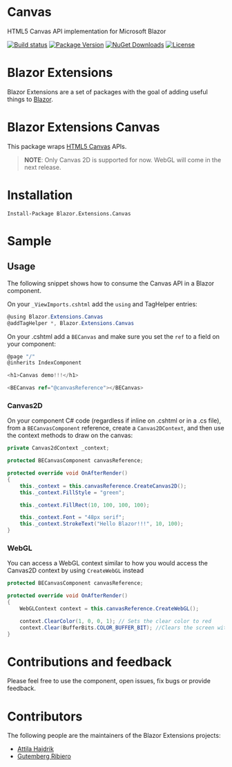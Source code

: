 # Canvas
HTML5 Canvas API implementation for Microsoft Blazor

[![Build status](https://dotnet-ci.visualstudio.com/DotnetCI/_apis/build/status/Blazor-Extensions-Canvas-CI?branch=master)](https://dotnet-ci.visualstudio.com/DotnetCI/_build/latest?definitionId=15&branch=master)
[![Package Version](https://img.shields.io/nuget/v/Blazor.Extensions.Canvas.svg)](https://www.nuget.org/packages/Blazor.Extensions.Canvas)
[![NuGet Downloads](https://img.shields.io/nuget/dt/Blazor.Extensions.Canvas.svg)](https://www.nuget.org/packages/Blazor.Extensions.Canvas)
[![License](https://img.shields.io/github/license/BlazorExtensions/Canvas.svg)](https://github.com/BlazorExtensions/Canvas/blob/master/LICENSE)

# Blazor Extensions

Blazor Extensions are a set of packages with the goal of adding useful things to [Blazor](https://blazor.net).

# Blazor Extensions Canvas

This package wraps [HTML5 Canvas](https://developer.mozilla.org/en-US/docs/Web/HTML/Element/canvas) APIs. 

> **NOTE**: Only Canvas 2D is supported for now. WebGL will come in the next release.

# Installation

```
Install-Package Blazor.Extensions.Canvas
```

# Sample

## Usage

The following snippet shows how to consume the Canvas API in a Blazor component.

On your `_ViewImports.cshtml` add the `using` and TagHelper entries:

```c#
@using Blazor.Extensions.Canvas
@addTagHelper *, Blazor.Extensions.Canvas
```

On your .cshtml add a `BECanvas` and make sure you set the `ref` to a field on your component:

```c#
@page "/"
@inherits IndexComponent

<h1>Canvas demo!!!</h1>

<BECanvas ref="@canvasReference"></BECanvas>
```

### Canvas2D

On your component C# code (regardless if inline on .cshtml or in a .cs file), from a `BECanvasComponent` reference, create a `Canvas2DContext`, and then use the context methods to draw on the canvas: 

```c#
private Canvas2dContext _context;

protected BECanvasComponent canvasReference;

protected override void OnAfterRender()
{
    this._context = this.canvasReference.CreateCanvas2D();
    this._context.FillStyle = "green";

    this._context.FillRect(10, 100, 100, 100);

    this._context.Font = "48px serif";
    this._context.StrokeText("Hello Blazor!!!", 10, 100);
}
```

### WebGL

You can access a WebGL context similar to how you would access the Canvas2D context by using ``CreateWebGL`` instead

```c#
protected BECanvasComponent canvasReference;

protected override void OnAfterRender()
{
    WebGLContext context = this.canvasReference.CreateWebGL();

    context.ClearColor(1, 0, 0, 1); // Sets the clear color to red
    context.Clear(BufferBits.COLOR_BUFFER_BIT); //Clears the screen with red
}
```

# Contributions and feedback

Please feel free to use the component, open issues, fix bugs or provide feedback.

# Contributors

The following people are the maintainers of the Blazor Extensions projects:

- [Attila Hajdrik](https://github.com/attilah)
- [Gutemberg Ribiero](https://github.com/galvesribeiro)

